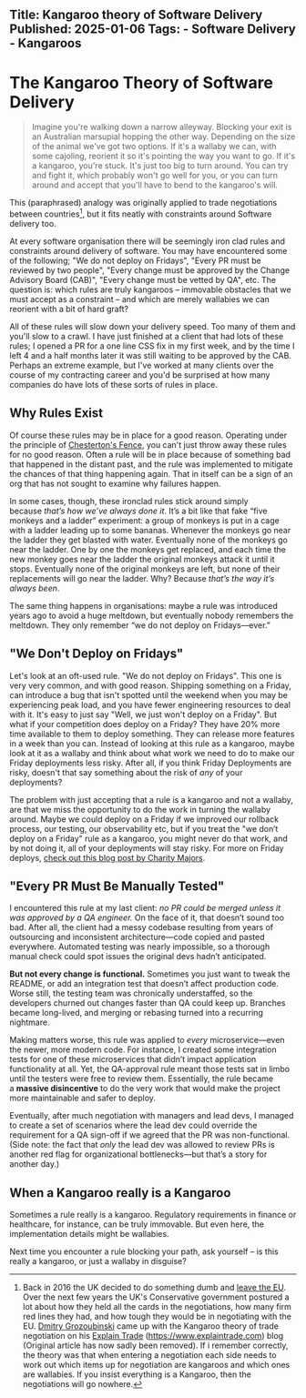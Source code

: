 Title: Kangaroo theory of Software Delivery
Published: 2025-01-06
Tags: 
    - Software Delivery
    - Kangaroos 
---


# The Kangaroo Theory of Software Delivery

>Imagine you're walking down a narrow alleyway. Blocking your exit is an Australian marsupial hopping the other way. Depending on the size of the animal we've got two options. If it's a wallaby we can, with some cajoling,  reorient it so it's pointing the way you want to go. If it's a kangaroo, you're stuck. It's just too big to turn around. You can try and fight it, which probably won't go well for you, or you can turn around and accept that you'll have to bend to the kangaroo's will. 

This (paraphrased) analogy was originally applied to trade negotiations between countries[^1], but it fits neatly with constraints around Software delivery too.

At every software organisation there will be seemingly iron clad rules and constraints around delivery of software.  You may have encountered some of the following; "We do not deploy on Fridays", "Every PR must be reviewed by two people", "Every change must be approved by the Change Advisory Board (CAB)", "Every change must be vetted by QA", etc. The question is: which rules are truly kangaroos – immovable obstacles that we must accept as a constraint  – and which are merely wallabies we can reorient with a bit of hard graft?

All of these rules will slow down your delivery speed.  Too many of them and you'll slow to a crawl. I have just finished at a client that had lots of these rules; I opened a PR for a one line CSS fix in my first week, and by the time I left 4 and a half months later it was still waiting to be approved by the CAB. Perhaps an extreme example, but I've worked at many clients over the course of my contracting career and you'd be surprised at how many companies do have lots of these sorts of  rules in place.

## Why Rules Exist

Of course these rules may be in place for a good reason. Operating under the principle of [Chesterton's Fence](https://en.wikipedia.org/wiki/G._K._Chesterton#Chesterton's_fence), you can't just throw away these rules for no good reason. Often a rule will be in place because of something bad that happened in the distant past, and the rule was implemented to mitigate the chances of that thing happening again. That in itself can be a sign of an org that has not sought to examine why failures happen.

In some cases, though, these ironclad rules stick around simply because _that’s how we’ve always done it_. It’s a bit like that fake “five monkeys and a ladder” experiment: a group of monkeys is put in a cage with a ladder leading up to some bananas. Whenever the monkeys go near the ladder they get blasted with water. Eventually none of the monkeys go near the ladder. One by one the monkeys get replaced, and each time the new monkey goes near the ladder the  original monkeys attack it until it stops. Eventually none of the original monkeys are left, but none of their replacements will go near the ladder. Why? Because _that’s the way it’s always been_.

The same thing happens in organisations: maybe a rule was introduced years ago to avoid a huge meltdown, but eventually nobody remembers the meltdown. They only remember “we do not deploy on Fridays—ever.”

## "We Don't Deploy on Fridays"

Let's look at an oft-used  rule. "We do not deploy on Fridays". This one is very very common, and with good reason. Shipping something on a Friday, can introduce a bug that isn't spotted until the weekend when you may be experiencing peak load, and you have fewer engineering resources to deal with it. It's easy to just say "Well, we just won't deploy on a Friday". But what if your competition does deploy on a Friday? They have 20% more time available to them to deploy something. They can release more features in a week than you can. Instead of looking at this rule as a kangaroo, maybe look at it as a wallaby and think about what work we need to do to make our Friday deployments less risky. After all, if you think Friday Deployments are risky, doesn't that say something about  the risk of *any* of your deployments? 

The problem with just accepting that a rule is a kangaroo and not a wallaby, are that we miss the opportunity to do the work in turning the wallaby around. Maybe we could deploy on a Friday if we improved our rollback process, our testing, our observability etc, but if you treat the "we don’t deploy on a Friday" rule as a kangaroo, you might never do that work, and by not doing it, all of your deployments will stay risky. For more on Friday deploys, [check out this blog post by Charity Majors](https://charity.wtf/2019/10/28/deploys-its-not-actually-about-fridays/).  

## "Every PR Must Be Manually Tested"

I encountered this rule at my last client: _no PR could be merged unless it was approved by a QA engineer._ On the face of it, that doesn’t sound too bad. After all, the client had a messy codebase resulting from years of outsourcing and inconsistent architecture—code copied and pasted everywhere. Automated testing was nearly impossible, so a thorough manual check could spot issues the original devs hadn’t anticipated.

**But not every change is functional.** Sometimes you just want to tweak the README, or add an integration test that doesn’t affect production code. Worse still, the testing team was chronically understaffed, so the developers churned out changes faster than QA could keep up. Branches became long-lived, and merging or rebasing turned into a recurring nightmare.

Making matters worse, this rule was applied to _every_ microservice—even the newer, more modern code. For instance, I created some integration tests for one of these microservices that didn’t impact application functionality at all. Yet, the QA-approval rule meant those tests sat in limbo until the testers were free to review them. Essentially, the rule became a **massive disincentive** to do the very work that would make the project more maintainable and safer to deploy.

Eventually, after much negotiation with managers and lead devs, I managed to create a set of scenarios where the lead dev could override the requirement for a QA sign-off if we agreed that the PR was non-functional. (Side note: the fact that _only_ the lead dev was allowed to review PRs is another red flag for organizational bottlenecks—but that’s a story for another day.)

## When a Kangaroo really is a Kangaroo

Sometimes a rule really is a kangaroo. Regulatory requirements in finance or healthcare, for instance, can be truly immovable. But even here, the implementation details might be wallabies. 

Next time you encounter a rule blocking your path, ask yourself – is this really a kangaroo, or just a wallaby in disguise?

[^1]: Back in 2016 the UK decided to do something dumb and [leave the EU](https://en.wikipedia.org/wiki/Brexit). Over the next few years the UK's Conservative government postured a lot about how they held all the cards in the negotiations, how many firm red lines they had, and how tough they would be in negotiating with the EU.  [Dmitry Grozoubinski](https://bsky.app/profile/explaintrade.com) came up with the Kangaroo theory of trade negotiation on his [ Explain Trade]() (https://www.explaintrade.com) blog (Original article has now sadly been removed). If i remember correctly, the theory was that when entering a negotiation each side needs to work out which items up for negotiation are kangaroos and which ones are wallabies. If you insist everything is a Kangaroo, then the negotiations will go nowhere. 
